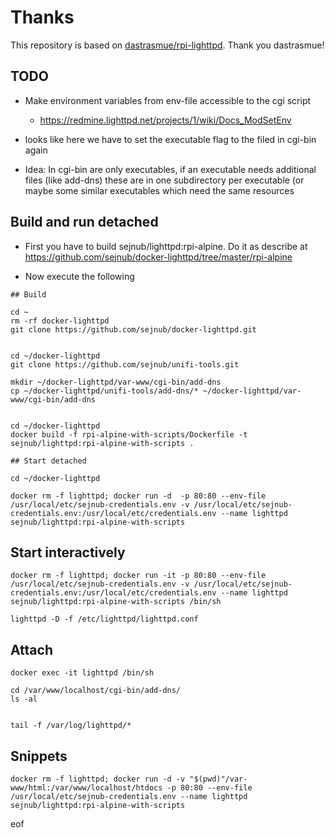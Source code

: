 # Thanks

This repository is based on [dastrasmue/rpi-lighttpd](https://github.com/dastrasmue/rpi-lighttpd). 
Thank you dastrasmue!

## TODO
- Make environment variables from env-file accessible to the cgi script

  - https://redmine.lighttpd.net/projects/1/wiki/Docs_ModSetEnv

- looks like here we have to set the executable flag to the filed in cgi-bin again
- Idea: In cgi-bin are only executables, if an executable needs additional files (like add-dns) these are in one subdirectory per executable (or maybe some similar executables which need the same resources

## Build and run detached

- First you have to build sejnub/lighttpd:rpi-alpine. Do it as describe at <https://github.com/sejnub/docker-lighttpd/tree/master/rpi-alpine>

- Now execute the following

````
## Build

cd ~
rm -rf docker-lighttpd
git clone https://github.com/sejnub/docker-lighttpd.git


cd ~/docker-lighttpd
git clone https://github.com/sejnub/unifi-tools.git

mkdir ~/docker-lighttpd/var-www/cgi-bin/add-dns
cp ~/docker-lighttpd/unifi-tools/add-dns/* ~/docker-lighttpd/var-www/cgi-bin/add-dns


cd ~/docker-lighttpd 
docker build -f rpi-alpine-with-scripts/Dockerfile -t sejnub/lighttpd:rpi-alpine-with-scripts .

## Start detached

cd ~/docker-lighttpd 

docker rm -f lighttpd; docker run -d  -p 80:80 --env-file /usr/local/etc/sejnub-credentials.env -v /usr/local/etc/sejnub-credentials.env:/usr/local/etc/credentials.env --name lighttpd sejnub/lighttpd:rpi-alpine-with-scripts

````


## Start interactively
````
docker rm -f lighttpd; docker run -it -p 80:80 --env-file /usr/local/etc/sejnub-credentials.env -v /usr/local/etc/sejnub-credentials.env:/usr/local/etc/credentials.env --name lighttpd sejnub/lighttpd:rpi-alpine-with-scripts /bin/sh

lighttpd -D -f /etc/lighttpd/lighttpd.conf

````

## Attach

````
docker exec -it lighttpd /bin/sh

cd /var/www/localhost/cgi-bin/add-dns/
ls -al


tail -f /var/log/lighttpd/*

````

## Snippets
````
docker rm -f lighttpd; docker run -d -v "$(pwd)"/var-www/html:/var/www/localhost/htdocs -p 80:80 --env-file /usr/local/etc/sejnub-credentials.env --name lighttpd sejnub/lighttpd:rpi-alpine-with-scripts
````




eof
